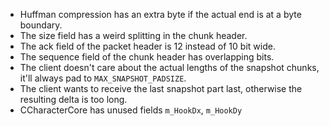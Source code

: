 - Huffman compression has an extra byte if the actual end is at a byte
  boundary.
- The size field has a weird splitting in the chunk header.
- The ack field of the packet header is 12 instead of 10 bit wide.
- The sequence field of the chunk header has overlapping bits.
- The client doesn't care about the actual lengths of the snapshot chunks,
  it'll always pad to `MAX_SNAPSHOT_PADSIZE`.
- The client wants to receive the last snapshot part last, otherwise the
  resulting delta is too long.
- CCharacterCore has unused fields `m_HookDx`, `m_HookDy`
